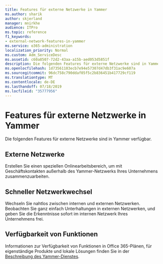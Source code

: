 ```yaml
---
title: Features für externe Netzwerke in Yammer
ms.author: sharik
author: skjerland
manager: mnirkhe
audience: ITPro
ms.topic: reference
f1_keywords:
- external-network-features-in-yammer
ms.service: o365-administration
localization_priority: Normal
ms.custom: Adm_ServiceDesc
ms.assetid: c60a8507-72d2-43aa-a15b-aed053d5851f
description: Die folgenden Features für externe Netzwerke sind in Yammer verfügbar.
ms.openlocfilehash: 1d73561103ecb7e94e57307d47db3f31ac9e607a
ms.sourcegitcommit: 96dc758c790ddaf05f5c2b836451b417729cf119
ms.translationtype: MT
ms.contentlocale: de-DE
ms.lasthandoff: 07/18/2019
ms.locfileid: "35777956"
---
```

# <a name="external-network-features-in-yammer"></a>Features für externe Netzwerke in Yammer

Die folgenden Features für externe Netzwerke sind in Yammer verfügbar.
  
## <a name="external-networks"></a>Externe Netzwerke
<a name="bkmk_ExternalNetworks"> </a>

Erstellen Sie einen speziellen Onlinearbeitsbereich, um mit Geschäftskontakten außerhalb des Yammer-Netzwerks Ihres Unternehmens zusammenzuarbeiten.
  
## <a name="fast-network-switching"></a>Schneller Netzwerkwechsel
<a name="bkmk_FastNetworkSwitching"> </a>

Wechseln Sie nahtlos zwischen internen und externen Netzwerken. Beobachten Sie ganz einfach Unterhaltungen in externen Netzwerken, und geben Sie die Erkenntnisse sofort im internen Netzwerk Ihres Unternehmens frei.
  
## <a name="feature-availability"></a>Verfügbarkeit von Funktionen
<a name="bkmk_FastNetworkSwitching"> </a>

Informationen zur Verfügbarkeit von Funktionen in Office 365-Plänen, für eigenständige Produkte und lokale Lösungen finden Sie in der [Beschreibung des Yammer-Dienstes](yammer-service-description.md).